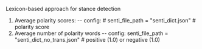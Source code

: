 Lexicon-based approach for stance detection
1. Average polarity scores:
-- config: # senti_file_path = "senti_dict.json" # polarity score
2. Average number of polarity words
-- config: senti_file_path = "senti_dict_no_trans.json" # positive (1.0) or negative (1.0) 
